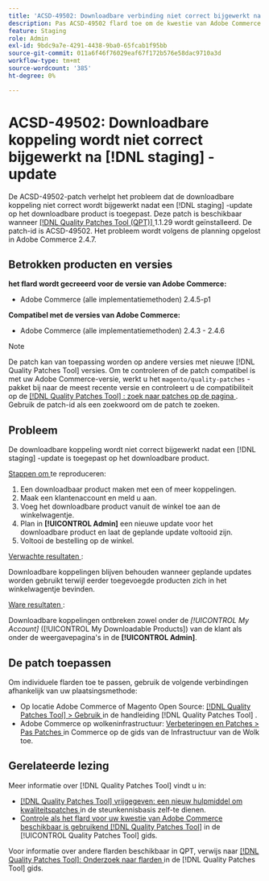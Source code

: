 ```yaml
---
title: 'ACSD-49502: Downloadbare verbinding niet correct bijgewerkt na  [!DNL staging]  update'
description: Pas ACSD-49502 flard toe om de kwestie van Adobe Commerce te bevestigen waar de downloadbare verbinding niet correct wordt bijgewerkt nadat de a [!DNL staging]  update op het downloadbare product wordt toegepast.
feature: Staging
role: Admin
exl-id: 9bdc9a7e-4291-4438-9ba0-65fcab1f95bb
source-git-commit: 011a6f46f76029eaf67f172b576e58dac9710a3d
workflow-type: tm+mt
source-wordcount: '385'
ht-degree: 0%

---
```


# ACSD-49502: Downloadbare koppeling wordt niet correct bijgewerkt na [!DNL staging] -update

De ACSD-49502-patch verhelpt het probleem dat de downloadbare koppeling niet correct wordt bijgewerkt nadat een [!DNL staging] -update op het downloadbare product is toegepast. Deze patch is beschikbaar wanneer [[!DNL Quality Patches Tool (QPT)] ](https://experienceleague.adobe.com/en/docs/commerce-operations/tools/quality-patches-tool/quality-patches-tool-to-self-serve-quality-patches) 1.1.29 wordt geïnstalleerd. De patch-id is ACSD-49502. Het probleem wordt volgens de planning opgelost in Adobe Commerce 2.4.7.

## Betrokken producten en versies

**het flard wordt gecreeerd voor de versie van Adobe Commerce:**

* Adobe Commerce (alle implementatiemethoden) 2.4.5-p1

**Compatibel met de versies van Adobe Commerce:**

* Adobe Commerce (alle implementatiemethoden) 2.4.3 - 2.4.6

>[!NOTE]
>
>De patch kan van toepassing worden op andere versies met nieuwe [!DNL Quality Patches Tool] versies. Om te controleren of de patch compatibel is met uw Adobe Commerce-versie, werkt u het `magento/quality-patches` -pakket bij naar de meest recente versie en controleert u de compatibiliteit op de [[!DNL Quality Patches Tool] : zoek naar patches op de pagina ](https://experienceleague.adobe.com/tools/commerce-quality-patches/index.html) . Gebruik de patch-id als een zoekwoord om de patch te zoeken.

## Probleem

De downloadbare koppeling wordt niet correct bijgewerkt nadat een [!DNL staging] -update is toegepast op het downloadbare product.

<u> Stappen om </u> te reproduceren:

1. Een downloadbaar product maken met een of meer koppelingen.
1. Maak een klantenaccount en meld u aan.
1. Voeg het downloadbare product vanuit de winkel toe aan de winkelwagentje.
1. Plan in **[!UICONTROL Admin]** een nieuwe update voor het downloadbare product en laat de geplande update voltooid zijn.
1. Voltooi de bestelling op de winkel.

<u> Verwachte resultaten </u>:

Downloadbare koppelingen blijven behouden wanneer geplande updates worden gebruikt terwijl eerder toegevoegde producten zich in het winkelwagentje bevinden.

<u> Ware resultaten </u>:

Downloadbare koppelingen ontbreken zowel onder de *[!UICONTROL My Account]* ([!UICONTROL My Downloadable Products]) van de klant als onder de weergavepagina&#39;s in de **[!UICONTROL Admin]**.

## De patch toepassen

Om individuele flarden toe te passen, gebruik de volgende verbindingen afhankelijk van uw plaatsingsmethode:

* Op locatie Adobe Commerce of Magento Open Source: [[!DNL Quality Patches Tool] > Gebruik ](/help/tools/quality-patches-tool/usage.md) in de handleiding [!DNL Quality Patches Tool] .
* Adobe Commerce op wolkeninfrastructuur: [ Verbeteringen en Patches > Pas Patches ](https://experienceleague.adobe.com/docs/commerce-cloud-service/user-guide/develop/upgrade/apply-patches.html) in Commerce op de gids van de Infrastructuur van de Wolk toe.

## Gerelateerde lezing

Meer informatie over [!DNL Quality Patches Tool] vindt u in:

* [[!DNL Quality Patches Tool]  vrijgegeven: een nieuw hulpmiddel om kwaliteitspatches ](https://experienceleague.adobe.com/en/docs/commerce-operations/tools/quality-patches-tool/quality-patches-tool-to-self-serve-quality-patches) in de steunkennisbasis zelf-te dienen.
* [ Controle als het flard voor uw kwestie van Adobe Commerce beschikbaar is gebruikend  [!DNL Quality Patches Tool]](/help/tools/quality-patches-tool/patches-available-in-qpt/check-patch-for-magento-issue-with-magento-quality-patches.md) in de [!UICONTROL Quality Patches Tool] gids.


Voor informatie over andere flarden beschikbaar in QPT, verwijs naar [[!DNL Quality Patches Tool]: Onderzoek naar flarden ](https://experienceleague.adobe.com/tools/commerce-quality-patches/index.html) in de [!DNL Quality Patches Tool] gids.
